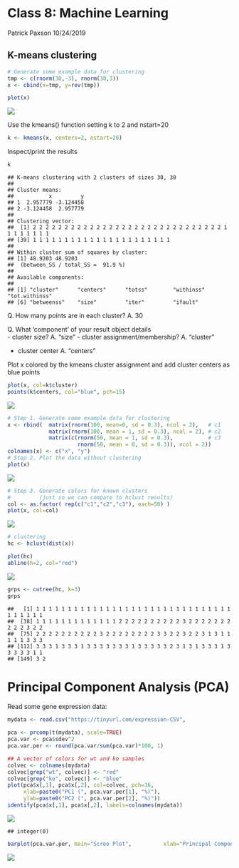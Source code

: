Class 8: Machine Learning
================
Patrick Paxson
10/24/2019

## K-means clustering

``` r
# Generate some example data for clustering
tmp <- c(rnorm(30,-3), rnorm(30,3))
x <- cbind(x=tmp, y=rev(tmp))

plot(x)
```

![](class08_files/figure-gfm/unnamed-chunk-1-1.png)<!-- -->

Use the kmeans() function setting k to 2 and nstart=20

``` r
k <- kmeans(x, centers=2, nstart=20)
```

Inspect/print the results

``` r
k
```

    ## K-means clustering with 2 clusters of sizes 30, 30
    ## 
    ## Cluster means:
    ##           x         y
    ## 1  2.957779 -3.124458
    ## 2 -3.124458  2.957779
    ## 
    ## Clustering vector:
    ##  [1] 2 2 2 2 2 2 2 2 2 2 2 2 2 2 2 2 2 2 2 2 2 2 2 2 2 2 2 2 2 2 1 1 1 1 1 1 1 1
    ## [39] 1 1 1 1 1 1 1 1 1 1 1 1 1 1 1 1 1 1 1 1 1 1
    ## 
    ## Within cluster sum of squares by cluster:
    ## [1] 48.9203 48.9203
    ##  (between_SS / total_SS =  91.9 %)
    ## 
    ## Available components:
    ## 
    ## [1] "cluster"      "centers"      "totss"        "withinss"     "tot.withinss"
    ## [6] "betweenss"    "size"         "iter"         "ifault"

Q. How many points are in each cluster? A. 30

Q. What ‘component’ of your result object details  
\- cluster size? A. “size” - cluster assignment/membership? A. “cluster”
- cluster center A. “centers”

Plot x colored by the kmeans cluster assignment and add cluster centers
as blue points

``` r
plot(x, col=k$cluster)
points(k$centers, col="blue", pch=15)
```

![](class08_files/figure-gfm/unnamed-chunk-4-1.png)<!-- -->

``` r
# Step 1. Generate some example data for clustering
x <- rbind(  matrix(rnorm(100, mean=0, sd = 0.3), ncol = 2),   # c1
             matrix(rnorm(100, mean = 1, sd = 0.3), ncol = 2), # c2 
             matrix(c(rnorm(50, mean = 1, sd = 0.3),           # c3 
                      rnorm(50, mean = 0, sd = 0.3)), ncol = 2))
colnames(x) <- c("x", "y")
# Step 2. Plot the data without clustering
plot(x)
```

![](class08_files/figure-gfm/unnamed-chunk-5-1.png)<!-- -->

``` r
# Step 3. Generate colors for known clusters 
#         (just so we can compare to hclust results)
col <- as.factor( rep(c("c1","c2","c3"), each=50) ) 
plot(x, col=col)
```

![](class08_files/figure-gfm/unnamed-chunk-5-2.png)<!-- -->

``` r
# clustering
hc <- hclust(dist(x))

plot(hc)
abline(h=2, col="red")
```

![](class08_files/figure-gfm/unnamed-chunk-6-1.png)<!-- -->

``` r
grps <- cutree(hc, k=3)
grps
```

    ##   [1] 1 1 1 1 1 1 1 1 1 1 1 1 1 1 1 1 1 1 1 1 1 1 1 1 1 1 1 1 1 1 1 1 1 1 1 1 1
    ##  [38] 1 1 1 1 1 1 1 1 1 1 1 1 1 2 2 2 2 2 2 2 2 2 2 3 2 2 2 2 2 2 2 2 2 2 3 2 2
    ##  [75] 2 2 2 2 2 2 2 2 2 2 3 2 2 2 2 2 2 2 2 3 3 2 2 3 2 2 3 1 3 1 1 1 1 1 3 3 3
    ## [112] 3 3 3 1 3 3 3 1 3 3 3 3 3 3 3 1 3 3 3 3 3 2 3 1 3 1 3 3 3 1 3 3 3 3 3 1 1
    ## [149] 3 2

# Principal Component Analysis (PCA)

Read some gene expression data:

``` r
mydata <- read.csv("https://tinyurl.com/expression-CSV",                 row.names=1)

pca <- prcomp(t(mydata), scale=TRUE)
pca.var <- pca$sdev^2 
pca.var.per <- round(pca.var/sum(pca.var)*100, 1) 

## A vector of colors for wt and ko samples 
colvec <- colnames(mydata) 
colvec[grep("wt", colvec)] <- "red"
colvec[grep("ko", colvec)] <- "blue"
plot(pca$x[,1], pca$x[,2], col=colvec, pch=16,    
     xlab=paste0("PC1 (", pca.var.per[1], "%)"),     
     ylab=paste0("PC2 (", pca.var.per[2], "%)"))
identify(pca$x[,1], pca$x[,2], labels=colnames(mydata)) 
```

![](class08_files/figure-gfm/unnamed-chunk-7-1.png)<!-- -->

    ## integer(0)

``` r
barplot(pca.var.per, main="Scree Plot",          xlab="Principal Component", ylab="Percent Variation")
```

![](class08_files/figure-gfm/unnamed-chunk-7-2.png)<!-- -->
